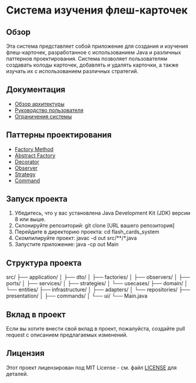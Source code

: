 # Система изучения флеш-карточек

## Обзор
Эта система представляет собой приложение для создания и изучения флеш-карточек, разработанное с использованием Java и различных паттернов проектирования. Система позволяет пользователям создавать колоды карточек, добавлять и удалять карточки, а также изучать их с использованием различных стратегий.

## Документация
- [Обзор архитектуры](docs/architecture/overview.md)
- [Руководство пользователя](docs/user_guide.md)
- [Ограничения системы](docs/limitations.md)

## Паттерны проектирования
- [Factory Method](docs/design_patterns/factory_method.md)
- [Abstract Factory](docs/design_patterns/abstract_factory.md)
- [Decorator](docs/design_patterns/decorator.md)
- [Observer](docs/design_patterns/observer.md)
- [Strategy](docs/design_patterns/strategy.md)
- [Command](docs/design_patterns/command.md)

## Запуск проекта
1. Убедитесь, что у вас установлена Java Development Kit (JDK) версии 8 или выше.
2. Склонируйте репозиторий: git clone [URL вашего репозитория]
3. Перейдите в директорию проекта: cd flash_cards_system
4. Скомпилируйте проект: javac -d out src/**/*.java
5. Запустите приложение: java -cp out Main

## Структура проекта
src/
├── application/
│   ├── dto/
│   ├── factories/
│   ├── observers/
│   ├── ports/
│   ├── services/
│   ├── strategies/
│   └── usecases/
├── domain/
│   └── entities/
├── infrastructure/
│   ├── adapters/
│   └── repositories/
├── presentation/
│   ├── commands/
│   └── ui/
└── Main.java

## Вклад в проект
Если вы хотите внести свой вклад в проект, пожалуйста, создайте pull request с описанием предлагаемых изменений.

## Лицензия
Этот проект лицензирован под MIT License - см. файл [LICENSE](LICENSE) для деталей.